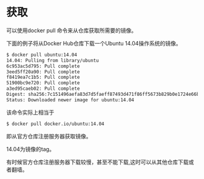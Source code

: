 # 获取

可以使用docker pull 命令来从仓库获取所需要的镜像。

下面的例子将从Docker Hub仓库下载一个Ubuntu 14.04操作系统的镜像。

```bash
$ docker pull ubuntu:14.04
14.04: Pulling from library/ubuntu
6c953ac5d795: Pull complete 
3eed5ff20a90: Pull complete 
f8419ea7c1b5: Pull complete 
51900bc9e720: Pull complete 
a3ed95caeb02: Pull complete 
Digest: sha256:7c151496aefa83d7d5faeff87493d471f86ff5673b829b0e1724e66be69d011c
Status: Downloaded newer image for ubuntu:14.04
```
该命令实际上相当于
```bash
$ docker pull docker.io/ubuntu:14.04
```
即从官方仓库注册服务器获取镜像。

14.04为镜像的tag。

有时候官方仓库注册服务器下载较慢，甚至不能下载,这时可以从其他仓库下载或者翻墙。
